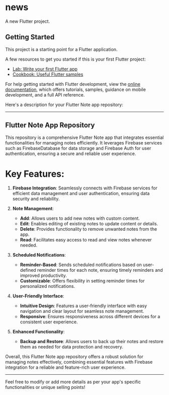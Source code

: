 # news

A new Flutter project.

## Getting Started

This project is a starting point for a Flutter application.

A few resources to get you started if this is your first Flutter project:

- [Lab: Write your first Flutter app](https://docs.flutter.dev/get-started/codelab)
- [Cookbook: Useful Flutter samples](https://docs.flutter.dev/cookbook)

For help getting started with Flutter development, view the
[online documentation](https://docs.flutter.dev/), which offers tutorials,
samples, guidance on mobile development, and a full API reference.


Here's a description for your Flutter Note app repository:

---

## Flutter Note App Repository

This repository is a comprehensive Flutter Note app that integrates essential functionalities for managing notes efficiently. It leverages Firebase services such as FirebaseDatabase for data storage and Firebase Auth for user authentication, ensuring a secure and reliable user experience.

# Key Features:

1. **Firebase Integration**: Seamlessly connects with Firebase services for efficient data management and user authentication, ensuring data security and reliability.

2. **Note Management**:
   - **Add**: Allows users to add new notes with custom content.
   - **Edit**: Enables editing of existing notes to update content or details.
   - **Delete**: Provides functionality to remove unwanted notes from the app.
   - **Read**: Facilitates easy access to read and view notes whenever needed.

3. **Scheduled Notifications**:
   - **Reminder-Based**: Sends scheduled notifications based on user-defined reminder times for each note, ensuring timely reminders and improved productivity.
   - **Customizable**: Offers flexibility in setting reminder times for personalized notifications.

4. **User-Friendly Interface**:
   - **Intuitive Design**: Features a user-friendly interface with easy navigation and clear layout for seamless note management.
   - **Responsive**: Ensures responsiveness across different devices for a consistent user experience.

5. **Enhanced Functionality**:
   - **Backup and Restore**: Allows users to back up their notes and restore them as needed for data protection and recovery.

Overall, this Flutter Note app repository offers a robust solution for managing notes effectively, combining essential features with Firebase integration for a reliable and feature-rich user experience.

---

Feel free to modify or add more details as per your app's specific functionalities or unique selling points!
